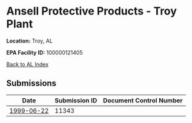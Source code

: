 # Ansell Protective Products - Troy Plant

**Location:** Troy, AL

**EPA Facility ID:** 100000121405

[Back to AL Index](../../index.md)

## Submissions

| Date | Submission ID | Document Control Number |
|------|--------------|-------------------------|
| [1999-06-22](submissions/11343.md) | 11343 |  |
